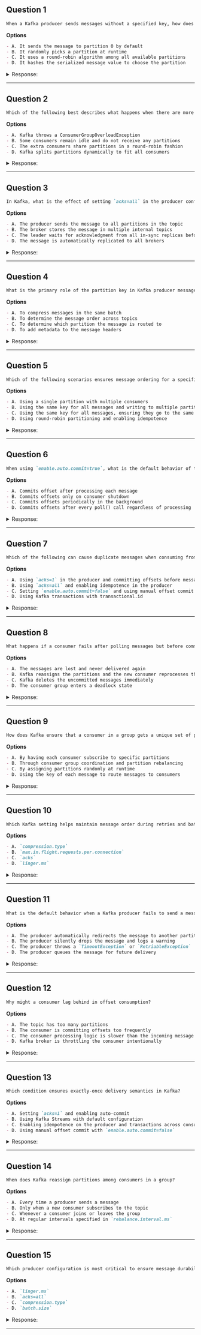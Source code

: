## Question 1

```markdown
When a Kafka producer sends messages without a specified key, how does Kafka determine the partition to which the message is sent?
```

**Options**

```markdown
- A. It sends the message to partition 0 by default
- B. It randomly picks a partition at runtime
- C. It uses a round-robin algorithm among all available partitions
- D. It hashes the serialized message value to choose the partition
```

<details><summary>Response:</summary>

**Answer:** C

**Explanation:**

```markdown
- A. Incorrect – there’s no default static partition.
- B. Incorrect – randomness is not used; round-robin is deterministic.
- C. Correct – Kafka uses round-robin for keyless messages to balance load.
- D. Incorrect – hashing applies only when a key is provided.
```

</details>

---

## Question 2

```markdown
Which of the following best describes what happens when there are more consumers in a consumer group than partitions in a topic?
```

**Options**

```markdown
- A. Kafka throws a ConsumerGroupOverloadException
- B. Some consumers remain idle and do not receive any partitions
- C. The extra consumers share partitions in a round-robin fashion
- D. Kafka splits partitions dynamically to fit all consumers
```

<details><summary>Response:</summary>

**Answer:** B

**Explanation:**

```markdown
- A. Incorrect – Kafka doesn’t throw such an exception.
- B. Correct – extra consumers remain idle since each partition can only be assigned to one consumer in a group.
- C. Incorrect – partitions are not shared between consumers within the same group.
- D. Incorrect – partition count is fixed unless manually changed.
```

</details>

---

## Question 3

```markdown
In Kafka, what is the effect of setting `acks=all` in the producer configuration?
```

**Options**

```markdown
- A. The producer sends the message to all partitions in the topic
- B. The broker stores the message in multiple internal topics
- C. The leader waits for acknowledgment from all in-sync replicas before acknowledging the producer
- D. The message is automatically replicated to all brokers
```

<details><summary>Response:</summary>

**Answer:** C

**Explanation:**

```markdown
- A. Incorrect – producers send to one partition only.
- B. Incorrect – internal topics are unrelated here.
- C. Correct – `acks=all` ensures high durability by waiting for all ISR acknowledgments.
- D. Incorrect – replication depends on the topic’s replication factor, not `acks`.
```

</details>

---

## Question 4

```markdown
What is the primary role of the partition key in Kafka producer messages?
```

**Options**

```markdown
- A. To compress messages in the same batch
- B. To determine the message order across topics
- C. To determine which partition the message is routed to
- D. To add metadata to the message headers
```

<details><summary>Response:</summary>

**Answer:** C

**Explanation:**

```markdown
- A. Incorrect – compression happens at the batch level, not key level.
- B. Incorrect – order is preserved per partition, not across topics.
- C. Correct – keys are hashed to determine partition assignment.
- D. Incorrect – keys are separate from message headers.
```

</details>

---

## Question 5

```markdown
Which of the following scenarios ensures message ordering for a specific key in Kafka?
```

**Options**

```markdown
- A. Using a single partition with multiple consumers
- B. Using the same key for all messages and writing to multiple partitions
- C. Using the same key for all messages, ensuring they go to the same partition
- D. Using round-robin partitioning and enabling idempotence
```

<details><summary>Response:</summary>

**Answer:** C

**Explanation:**

```markdown
- A. Incorrect – only one consumer can read from a single partition in a group.
- B. Incorrect – same key always maps to the same partition.
- C. Correct – Kafka preserves message order per key within a partition.
- D. Incorrect – round-robin does not preserve key-based ordering.
```

</details>

---

## Question 6

```markdown
When using `enable.auto.commit=true`, what is the default behavior of the consumer regarding offset commits?
```

**Options**

```markdown
- A. Commits offset after processing each message
- B. Commits offsets only on consumer shutdown
- C. Commits offsets periodically in the background
- D. Commits offsets after every poll() call regardless of processing
```

<details><summary>Response:</summary>

**Answer:** C

**Explanation:**

```markdown
- A. Incorrect – not every message triggers a commit.
- B. Incorrect – that applies to manual commit with shutdown hooks.
- C. Correct – offsets are auto-committed in the background at a fixed interval (default: 5 seconds).
- D. Incorrect – commits don’t happen after every poll unless manually invoked.
```

</details>

---

## Question 7

```markdown
Which of the following can cause duplicate messages when consuming from Kafka?
```

**Options**

```markdown
- A. Using `acks=1` in the producer and committing offsets before message processing
- B. Using `acks=all` and enabling idempotence in the producer
- C. Setting `enable.auto.commit=false` and using manual offset commit after processing
- D. Using Kafka transactions with transactional.id
```

<details><summary>Response:</summary>

**Answer:** A

**Explanation:**

```markdown
- A. Correct – committing offsets before processing can lead to duplicate messages on consumer crash.
- B. Incorrect – this is a safe setup.
- C. Incorrect – this is the recommended way to ensure exactly-once (with idempotence).
- D. Incorrect – Kafka transactions are designed to prevent duplicates.
```

</details>

---

## Question 8

```markdown
What happens if a consumer fails after polling messages but before committing the offsets?
```

**Options**

```markdown
- A. The messages are lost and never delivered again
- B. Kafka reassigns the partitions and the new consumer reprocesses those messages
- C. Kafka deletes the uncommitted messages immediately
- D. The consumer group enters a deadlock state
```

<details><summary>Response:</summary>

**Answer:** B

**Explanation:**

```markdown
- A. Incorrect – Kafka retains uncommitted messages.
- B. Correct – uncommitted offsets cause reprocessing after rebalance.
- C. Incorrect – Kafka relies on retention policies, not commit state, for deletion.
- D. Incorrect – consumer group continues normally after rebalance.
```

</details>

---

## Question 9

```markdown
How does Kafka ensure that a consumer in a group gets a unique set of partitions?
```

**Options**

```markdown
- A. By having each consumer subscribe to specific partitions
- B. Through consumer group coordination and partition rebalancing
- C. By assigning partitions randomly at runtime
- D. Using the key of each message to route messages to consumers
```

<details><summary>Response:</summary>

**Answer:** B

**Explanation:**

```markdown
- A. Incorrect – static assignment is possible but uncommon.
- B. Correct – the group coordinator assigns partitions uniquely during rebalances.
- C. Incorrect – partition assignment is not random.
- D. Incorrect – message keys affect partitioning, not consumer routing.
```

</details>

---

## Question 10

```markdown
Which Kafka setting helps maintain message order during retries and batching?
```

**Options**

```markdown
- A. `compression.type`
- B. `max.in.flight.requests.per.connection`
- C. `acks`
- D. `linger.ms`
```

<details><summary>Response:</summary>

**Answer:** B

**Explanation:**

```markdown
- A. Incorrect – affects compression, not ordering.
- B. Correct – setting this to 1 prevents out-of-order sends when retries happen.
- C. Incorrect – controls durability, not ordering.
- D. Incorrect – affects batching, not message order directly.
```

</details>

---

## Question 11

```markdown
What is the default behavior when a Kafka producer fails to send a message after retries are exhausted?
```

**Options**

```markdown
- A. The producer automatically redirects the message to another partition
- B. The producer silently drops the message and logs a warning
- C. The producer throws a `TimeoutException` or `RetriableException`
- D. The producer queues the message for future delivery
```

<details><summary>Response:</summary>

**Answer:** C

**Explanation:**

```markdown
- A. Incorrect – partitions are not switched automatically.
- B. Incorrect – exceptions are thrown, not warnings.
- C. Correct – producers raise exceptions if retries fail.
- D. Incorrect – the failed message is not queued indefinitely.
```

</details>

---

## Question 12

```markdown
Why might a consumer lag behind in offset consumption?
```

**Options**

```markdown
- A. The topic has too many partitions
- B. The consumer is committing offsets too frequently
- C. The consumer processing logic is slower than the incoming message rate
- D. Kafka broker is throttling the consumer intentionally
```

<details><summary>Response:</summary>

**Answer:** C

**Explanation:**

```markdown
- A. Incorrect – partition count affects parallelism, not lag directly.
- B. Incorrect – frequent commits don’t cause lag.
- C. Correct – slow processing leads to offset lag.
- D. Incorrect – consumers aren’t throttled by brokers by default.
```

</details>

---

## Question 13

```markdown
Which condition ensures exactly-once delivery semantics in Kafka?
```

**Options**

```markdown
- A. Setting `acks=1` and enabling auto-commit
- B. Using Kafka Streams with default configuration
- C. Enabling idempotence on the producer and transactions across consumer and producer
- D. Using manual offset commit with `enable.auto.commit=false`
```

<details><summary>Response:</summary>

**Answer:** C

**Explanation:**

```markdown
- A. Incorrect – this can lead to duplicates.
- B. Incorrect – Kafka Streams needs EOS mode configured.
- C. Correct – this is the core of EOS in Kafka.
- D. Incorrect – avoids duplicates but doesn't guarantee EOS.
```

</details>

---

## Question 14

```markdown
When does Kafka reassign partitions among consumers in a group?
```

**Options**

```markdown
- A. Every time a producer sends a message
- B. Only when a new consumer subscribes to the topic
- C. Whenever a consumer joins or leaves the group
- D. At regular intervals specified in `rebalance.interval.ms`
```

<details><summary>Response:</summary>

**Answer:** C

**Explanation:**

```markdown
- A. Incorrect – producers don’t trigger rebalances.
- B. Incorrect – it's not limited to new consumers only.
- C. Correct – group membership changes cause rebalancing.
- D. Incorrect – there is no regular rebalance interval.
```

</details>

---

## Question 15

```markdown
Which producer configuration is most critical to ensure message durability in case of broker failure?
```

**Options**

```markdown
- A. `linger.ms`
- B. `acks=all`
- C. `compression.type`
- D. `batch.size`
```

<details><summary>Response:</summary>

**Answer:** B

**Explanation:**

```markdown
- A. Affects latency, not durability.
- B. Correct – ensures messages are acknowledged by all ISR.
- C. Impacts bandwidth, not durability.
- D. Affects batching behavior, not replication guarantees.
```

</details>

---
